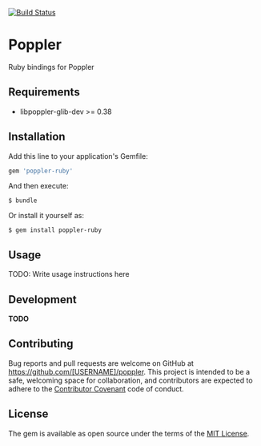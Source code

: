 [![Build Status](https://travis-ci.org/yagince/poppler.svg?branch=master)](https://travis-ci.org/yagince/poppler)

# Poppler

Ruby bindings for Poppler

## Requirements

- libpoppler-glib-dev >= 0.38

## Installation

Add this line to your application's Gemfile:

```ruby
gem 'poppler-ruby'
```

And then execute:

    $ bundle

Or install it yourself as:

    $ gem install poppler-ruby

## Usage

TODO: Write usage instructions here

## Development

**TODO**

## Contributing

Bug reports and pull requests are welcome on GitHub at https://github.com/[USERNAME]/poppler. This project is intended to be a safe, welcoming space for collaboration, and contributors are expected to adhere to the [Contributor Covenant](http://contributor-covenant.org) code of conduct.


## License

The gem is available as open source under the terms of the [MIT License](http://opensource.org/licenses/MIT).


